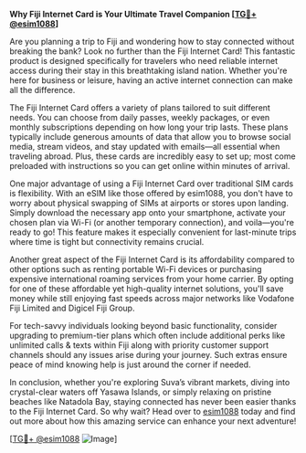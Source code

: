 **Why Fiji Internet Card is Your Ultimate Travel Companion [[TG💪+ @esim1088](https://t.me/s/esim1088)]**

Are you planning a trip to Fiji and wondering how to stay connected without breaking the bank? Look no further than the Fiji Internet Card! This fantastic product is designed specifically for travelers who need reliable internet access during their stay in this breathtaking island nation. Whether you're here for business or leisure, having an active internet connection can make all the difference.

The Fiji Internet Card offers a variety of plans tailored to suit different needs. You can choose from daily passes, weekly packages, or even monthly subscriptions depending on how long your trip lasts. These plans typically include generous amounts of data that allow you to browse social media, stream videos, and stay updated with emails—all essential when traveling abroad. Plus, these cards are incredibly easy to set up; most come preloaded with instructions so you can get online within minutes of arrival.

One major advantage of using a Fiji Internet Card over traditional SIM cards is flexibility. With an eSIM like those offered by esim1088, you don't have to worry about physical swapping of SIMs at airports or stores upon landing. Simply download the necessary app onto your smartphone, activate your chosen plan via Wi-Fi (or another temporary connection), and voila—you're ready to go! This feature makes it especially convenient for last-minute trips where time is tight but connectivity remains crucial.

Another great aspect of the Fiji Internet Card is its affordability compared to other options such as renting portable Wi-Fi devices or purchasing expensive international roaming services from your home carrier. By opting for one of these affordable yet high-quality internet solutions, you'll save money while still enjoying fast speeds across major networks like Vodafone Fiji Limited and Digicel Fiji Group.

For tech-savvy individuals looking beyond basic functionality, consider upgrading to premium-tier plans which often include additional perks like unlimited calls & texts within Fiji along with priority customer support channels should any issues arise during your journey. Such extras ensure peace of mind knowing help is just around the corner if needed.

In conclusion, whether you're exploring Suva’s vibrant markets, diving into crystal-clear waters off Yasawa Islands, or simply relaxing on pristine beaches like Natadola Bay, staying connected has never been easier thanks to the Fiji Internet Card. So why wait? Head over to [esim1088](https://t.me/s/esim1088) today and find out more about how this amazing service can enhance your next adventure!

[[TG💪+ @esim1088](https://t.me/s/esim1088) ![Image](https://i.postimg.cc/Y0z9fWf4/image.png)]